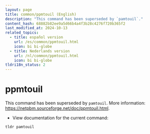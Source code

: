 ```yaml
---
layout: page
title: common/ppmtouil (English)
description: "This command has been superseded by `pamtouil`."
content_hash: 68882b82ee9a5d66b4a4f3b28c4276f720b365f2
last_modified_at: 2024-10-13
related_topics:
  - title: español version
    url: /es/common/ppmtouil.html
    icon: bi bi-globe
  - title: Nederlands version
    url: /nl/common/ppmtouil.html
    icon: bi bi-globe
tldri18n_status: 2
---
```

# ppmtouil

This command has been superseded by `pamtouil`.
More information: <https://netpbm.sourceforge.net/doc/ppmtouil.html>.

- View documentation for the current command:

`tldr pamtouil`
